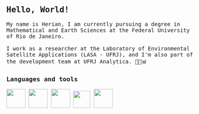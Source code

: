 <samp>
  <h2>Hello, World!</h2>
  
  <p>
    My name is Herian, I am currently pursuing a degree in Mathematical and Earth Sciences at the Federal University of Rio de Janeiro. <br>
    <br>
    I work as a researcher at the Laboratory of Environmental Satellite Applications (LASA - UFRJ), and I'm also part of the development team at UFRJ Analytica. 👨‍💻📊
  </p>
  
  <p>
     <h3>Languages and tools</h3>
     <img height = 50 width = 50 src="https://cdn.jsdelivr.net/gh/devicons/devicon/icons/python/python-original.svg" /> 
     <img height = 50 width = 50 src="https://cdn.jsdelivr.net/gh/devicons/devicon/icons/pandas/pandas-original.svg"/>
     <img height = 50 width = 50 src="https://cdn.jsdelivr.net/gh/devicons/devicon@latest/icons/azuresqldatabase/azuresqldatabase-original.svg" />          
     <img height = 45 width = 45 src="https://cdn.jsdelivr.net/gh/devicons/devicon@latest/icons/vscode/vscode-original.svg" />      
     <img height = 50 width = 50 src="https://cdn.jsdelivr.net/gh/devicons/devicon/icons/linux/linux-original.svg" />
            
</samp>
